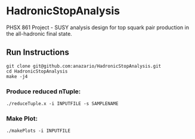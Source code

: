 # HadronicStopAnalysis
PHSX 861 Project - SUSY analysis design for top squark pair production in the all-hadronic final state.

## Run Instructions
```
git clone git@github.com:anazario/HadronicStopAnalysis.git
cd HadronicStopAnalysis
make -j4
```
### Produce reduced nTuple:
```
./reduceTuple.x -i INPUTFILE -s SAMPLENAME
```
### Make Plot:
```
./makePlots -i INPUTFILE
```

